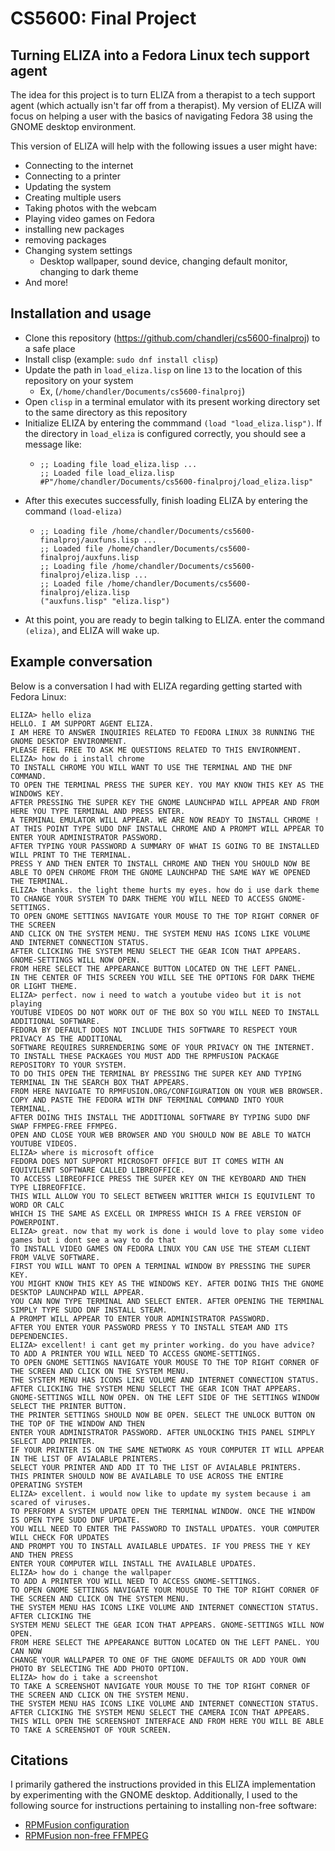 # CS5600: Final Project

## Turning ELIZA into a Fedora Linux tech support agent

The idea for this project is to turn ELIZA from a therapist to a tech support agent (which actually isn't far off from a therapist). My version of ELIZA will focus on helping a user with the basics of navigating Fedora 38 using the GNOME desktop environment.

This version of ELIZA will help with the following issues a user might have:
 - Connecting to the internet
 - Connecting to a printer
 - Updating the system
 - Creating multiple users
 - Taking photos with the webcam
 - Playing video games on Fedora
 - installing new packages
 - removing packages
 - Changing system settings
   - Desktop wallpaper, sound device, changing default monitor, changing to dark theme
 - And more!

## Installation and usage

 - Clone this repository (https://github.com/chandlerj/cs5600-finalproj) to a safe place
 - Install clisp (example: `sudo dnf install clisp`)
 - Update the path in `load_eliza.lisp` on line `13` to the location of this repository on your system
   - Ex, (`/home/chandler/Documents/cs5600-finalproj`)
 - Open `clisp` in a terminal emulator with its present working directory set to the same directory as this repository
 - Initialize ELIZA by entering the commmand `(load "load_eliza.lisp")`. If the directory in `load_eliza` is configured correctly, you should see a message like:
   - ```
     ;; Loading file load_eliza.lisp ...
     ;; Loaded file load_eliza.lisp
     #P"/home/chandler/Documents/cs5600-finalproj/load_eliza.lisp"
     ```
 - After this executes successfully, finish loading ELIZA by entering the command `(load-eliza)`
   - ```
     ;; Loading file /home/chandler/Documents/cs5600-finalproj/auxfuns.lisp ...
     ;; Loaded file /home/chandler/Documents/cs5600-finalproj/auxfuns.lisp
     ;; Loading file /home/chandler/Documents/cs5600-finalproj/eliza.lisp ...
     ;; Loaded file /home/chandler/Documents/cs5600-finalproj/eliza.lisp
     ("auxfuns.lisp" "eliza.lisp")
     ```
 - At this point, you are ready to begin talking to ELIZA. enter the command `(eliza)`, and ELIZA will wake up.

## Example conversation

Below is a conversation I had with ELIZA regarding getting started with Fedora Linux:
```
ELIZA> hello eliza
HELLO. I AM SUPPORT AGENT ELIZA. 
I AM HERE TO ANSWER INQUIRIES RELATED TO FEDORA LINUX 38 RUNNING THE GNOME DESKTOP ENVIRONMENT. 
PLEASE FEEL FREE TO ASK ME QUESTIONS RELATED TO THIS ENVIRONMENT. 
ELIZA> how do i install chrome
TO INSTALL CHROME YOU WILL WANT TO USE THE TERMINAL AND THE DNF COMMAND. 
TO OPEN THE TERMINAL PRESS THE SUPER KEY. YOU MAY KNOW THIS KEY AS THE WINDOWS KEY. 
AFTER PRESSING THE SUPER KEY THE GNOME LAUNCHPAD WILL APPEAR AND FROM HERE YOU TYPE TERMINAL AND PRESS ENTER. 
A TERMINAL EMULATOR WILL APPEAR. WE ARE NOW READY TO INSTALL CHROME ! 
AT THIS POINT TYPE SUDO DNF INSTALL CHROME AND A PROMPT WILL APPEAR TO ENTER YOUR ADMINISTRATOR PASSWORD. 
AFTER TYPING YOUR PASSWORD A SUMMARY OF WHAT IS GOING TO BE INSTALLED WILL PRINT TO THE TERMINAL. 
PRESS Y AND THEN ENTER TO INSTALL CHROME AND THEN YOU SHOULD NOW BE 
ABLE TO OPEN CHROME FROM THE GNOME LAUNCHPAD THE SAME WAY WE OPENED THE TERMINAL. 
ELIZA> thanks. the light theme hurts my eyes. how do i use dark theme
TO CHANGE YOUR SYSTEM TO DARK THEME YOU WILL NEED TO ACCESS GNOME-SETTINGS. 
TO OPEN GNOME SETTINGS NAVIGATE YOUR MOUSE TO THE TOP RIGHT CORNER OF THE SCREEN 
AND CLICK ON THE SYSTEM MENU. THE SYSTEM MENU HAS ICONS LIKE VOLUME AND INTERNET CONNECTION STATUS. 
AFTER CLICKING THE SYSTEM MENU SELECT THE GEAR ICON THAT APPEARS. GNOME-SETTINGS WILL NOW OPEN. 
FROM HERE SELECT THE APPEARANCE BUTTON LOCATED ON THE LEFT PANEL. 
IN THE CENTER OF THIS SCREEN YOU WILL SEE THE OPTIONS FOR DARK THEME OR LIGHT THEME. 
ELIZA> perfect. now i need to watch a youtube video but it is not playing
YOUTUBE VIDEOS DO NOT WORK OUT OF THE BOX SO YOU WILL NEED TO INSTALL ADDITIONAL SOFTWARE. 
FEDORA BY DEFAULT DOES NOT INCLUDE THIS SOFTWARE TO RESPECT YOUR PRIVACY AS THE ADDITIONAL 
SOFTWARE REQUIRES SURRENDERING SOME OF YOUR PRIVACY ON THE INTERNET. 
TO INSTALL THESE PACKAGES YOU MUST ADD THE RPMFUSION PACKAGE REPOSITORY TO YOUR SYSTEM. 
TO DO THIS OPEN THE TERMINAL BY PRESSING THE SUPER KEY AND TYPING TERMINAL IN THE SEARCH BOX THAT APPEARS. 
FROM HERE NAVIGATE TO RPMFUSION.ORG/CONFIGURATION ON YOUR WEB BROWSER. 
COPY AND PASTE THE FEDORA WITH DNF TERMINAL COMMAND INTO YOUR TERMINAL. 
AFTER DOING THIS INSTALL THE ADDITIONAL SOFTWARE BY TYPING SUDO DNF SWAP FFMPEG-FREE FFMPEG. 
OPEN AND CLOSE YOUR WEB BROWSER AND YOU SHOULD NOW BE ABLE TO WATCH YOUTUBE VIDEOS. 
ELIZA> where is microsoft office
FEDORA DOES NOT SUPPORT MICROSOFT OFFICE BUT IT COMES WITH AN EQUIVILENT SOFTWARE CALLED LIBREOFFICE. 
TO ACCESS LIBREOFFICE PRESS THE SUPER KEY ON THE KEYBOARD AND THEN TYPE LIBREOFFICE. 
THIS WILL ALLOW YOU TO SELECT BETWEEN WRITTER WHICH IS EQUIVILENT TO WORD OR CALC 
WHICH IS THE SAME AS EXCELL OR IMPRESS WHICH IS A FREE VERSION OF POWERPOINT. 
ELIZA> great. now that my work is done i would love to play some video games but i dont see a way to do that
TO INSTALL VIDEO GAMES ON FEDORA LINUX YOU CAN USE THE STEAM CLIENT FROM VALVE SOFTWARE. 
FIRST YOU WILL WANT TO OPEN A TERMINAL WINDOW BY PRESSING THE SUPER KEY. 
YOU MIGHT KNOW THIS KEY AS THE WINDOWS KEY. AFTER DOING THIS THE GNOME DESKTOP LAUNCHPAD WILL APPEAR. 
YOU CAN NOW TYPE TERMINAL AND SELECT ENTER. AFTER OPENING THE TERMINAL SIMPLY TYPE SUDO DNF INSTALL STEAM. 
A PROMPT WILL APPEAR TO ENTER YOUR ADMINISTRATOR PASSWORD. 
AFTER YOU ENTER YOUR PASSWORD PRESS Y TO INSTALL STEAM AND ITS DEPENDENCIES. 
ELIZA> excellent! i cant get my printer working. do you have advice?
TO ADD A PRINTER YOU WILL NEED TO ACCESS GNOME-SETTINGS. 
TO OPEN GNOME SETTINGS NAVIGATE YOUR MOUSE TO THE TOP RIGHT CORNER OF THE SCREEN AND CLICK ON THE SYSTEM MENU. 
THE SYSTEM MENU HAS ICONS LIKE VOLUME AND INTERNET CONNECTION STATUS. 
AFTER CLICKING THE SYSTEM MENU SELECT THE GEAR ICON THAT APPEARS. 
GNOME-SETTINGS WILL NOW OPEN. ON THE LEFT SIDE OF THE SETTINGS WINDOW SELECT THE PRINTER BUTTON. 
THE PRINTER SETTINGS SHOULD NOW BE OPEN. SELECT THE UNLOCK BUTTON ON THE TOP OF THE WINDOW AND THEN 
ENTER YOUR ADMINISTRATOR PASSWORD. AFTER UNLOCKING THIS PANEL SIMPLY SELECT ADD PRINTER. 
IF YOUR PRINTER IS ON THE SAME NETWORK AS YOUR COMPUTER IT WILL APPEAR IN THE LIST OF AVIALABLE PRINTERS. 
SELECT YOUR PRINTER AND ADD IT TO THE LIST OF AVIALABLE PRINTERS. 
THIS PRINTER SHOULD NOW BE AVAILABLE TO USE ACROSS THE ENTIRE OPERATING SYSTEM 
ELIZA> excellent. i would now like to update my system because i am scared of viruses.
TO PERFORM A SYSTEM UPDATE OPEN THE TERMINAL WINDOW. ONCE THE WINDOW IS OPEN TYPE SUDO DNF UPDATE. 
YOU WILL NEED TO ENTER THE PASSWORD TO INSTALL UPDATES. YOUR COMPUTER WILL CHECK FOR UPDATES 
AND PROMPT YOU TO INSTALL AVAILABLE UPDATES. IF YOU PRESS THE Y KEY AND THEN PRESS 
ENTER YOUR COMPUTER WILL INSTALL THE AVAILABLE UPDATES.
ELIZA> how do i change the wallpaper
TO ADD A PRINTER YOU WILL NEED TO ACCESS GNOME-SETTINGS. 
TO OPEN GNOME SETTINGS NAVIGATE YOUR MOUSE TO THE TOP RIGHT CORNER OF THE SCREEN AND CLICK ON THE SYSTEM MENU. 
THE SYSTEM MENU HAS ICONS LIKE VOLUME AND INTERNET CONNECTION STATUS. AFTER CLICKING THE 
SYSTEM MENU SELECT THE GEAR ICON THAT APPEARS. GNOME-SETTINGS WILL NOW OPEN. 
FROM HERE SELECT THE APPEARANCE BUTTON LOCATED ON THE LEFT PANEL. YOU CAN NOW 
CHANGE YOUR WALLPAPER TO ONE OF THE GNOME DEFAULTS OR ADD YOUR OWN PHOTO BY SELECTING THE ADD PHOTO OPTION. 
ELIZA> how do i take a screenshot
TO TAKE A SCREENSHOT NAVIGATE YOUR MOUSE TO THE TOP RIGHT CORNER OF THE SCREEN AND CLICK ON THE SYSTEM MENU. 
THE SYSTEM MENU HAS ICONS LIKE VOLUME AND INTERNET CONNECTION STATUS. 
AFTER CLICKING THE SYSTEM MENU SELECT THE CAMERA ICON THAT APPEARS. 
THIS WILL OPEN THE SCREENSHOT INTERFACE AND FROM HERE YOU WILL BE ABLE TO TAKE A SCREENSHOT OF YOUR SCREEN.
```

## Citations

I primarily gathered the instructions provided in this ELIZA implementation by experimenting with the GNOME desktop. Additionally, I used to the following source for instructions pertaining to installing non-free software:
 - [RPMFusion configuration](https://rpmfusion.org/Configuration)
 - [RPMFusion non-free FFMPEG](https://rpmfusion.org/Howto/Multimedia)

